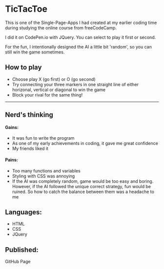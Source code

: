 # TicTacToe
This is one of the Single-Page-Apps I had created at my earlier coding time during studying the online course from freeCodeCamp. 

I did it on CodePen.io with JQuery. You can select to play it first or second. 

For the fun, I intentionally designed the AI a little bit 'random', so you can still win the game sometimes.

## How to play
- Choose play X (go first) or O (go second)
- Try connecting your three markers in one straight line of either horizonal, vertical or diagonal to win the game
- Block your rival for the same thing!

___
## Nerd's thinking
#### Gains:
- It was fun to write the program
- As one of my early achievements in coding, it gave me great confidence
- My friends liked it

#### Pains:
- Too many functions and variables
- Styling with CSS was annoying
- If the AI was completely random, game would be too easy and boring. However, if the AI followed the unique correct strategy, fun would be ruined. So how to catch the balance between them was a headache to me

## Languages:
- HTML
- CSS
- JQuery

## Published:
GitHub Page 
